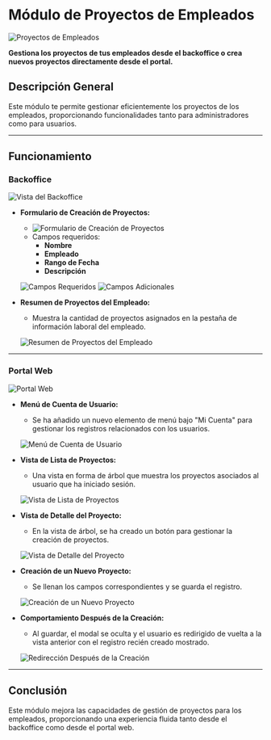# Módulo de Proyectos de Empleados

![Proyectos de Empleados](https://github.com/user-attachments/assets/5c918caa-b4e9-497a-b708-df87db346d76)

**Gestiona los proyectos de tus empleados desde el backoffice o crea nuevos proyectos directamente desde el portal.**

## Descripción General

Este módulo te permite gestionar eficientemente los proyectos de los empleados, proporcionando funcionalidades tanto para administradores como para usuarios.

---

## Funcionamiento

### Backoffice

![Vista del Backoffice](https://github.com/user-attachments/assets/754da401-c37d-4615-8edd-4f07a8a17224)

- **Formulario de Creación de Proyectos:**
  - ![Formulario de Creación de Proyectos](https://github.com/user-attachments/assets/abe940d0-d13e-438f-9d7d-06141e69c7a6)
  - Campos requeridos:
    - **Nombre**
    - **Empleado**
    - **Rango de Fecha**
    - **Descripción**
  
  ![Campos Requeridos](https://github.com/user-attachments/assets/314a9e3e-1855-4f0e-8b38-77bce78971e0)
  ![Campos Adicionales](https://github.com/user-attachments/assets/cebcd62f-283c-43c9-adbe-66fc5e02072d)

- **Resumen de Proyectos del Empleado:**
  - Muestra la cantidad de proyectos asignados en la pestaña de información laboral del empleado.
  
  ![Resumen de Proyectos del Empleado](https://github.com/user-attachments/assets/5be610a9-bfc9-440b-b327-61d3c82aab20)

---

### Portal Web

![Portal Web](https://github.com/user-attachments/assets/57375330-2432-475b-bb07-65b868361ff8)

- **Menú de Cuenta de Usuario:**
  - Se ha añadido un nuevo elemento de menú bajo "Mi Cuenta" para gestionar los registros relacionados con los usuarios.
  
  ![Menú de Cuenta de Usuario](https://github.com/user-attachments/assets/a68bdff0-d1bf-4b29-9ff2-1f7727cffa9a)

- **Vista de Lista de Proyectos:**
  - Una vista en forma de árbol que muestra los proyectos asociados al usuario que ha iniciado sesión.
  
  ![Vista de Lista de Proyectos](https://github.com/user-attachments/assets/4abae692-5f41-400c-bab3-d06e74b1eeac)

- **Vista de Detalle del Proyecto:**
  - En la vista de árbol, se ha creado un botón para gestionar la creación de proyectos.
  
  ![Vista de Detalle del Proyecto](https://github.com/user-attachments/assets/0eb14797-c74a-43d8-a1de-de9b1e51fa6f)

- **Creación de un Nuevo Proyecto:**
  - Se llenan los campos correspondientes y se guarda el registro.
  
  ![Creación de un Nuevo Proyecto](https://github.com/user-attachments/assets/8f295d07-3b67-4602-8c2e-ebfb0ca7b7e2)

- **Comportamiento Después de la Creación:**
  - Al guardar, el modal se oculta y el usuario es redirigido de vuelta a la vista anterior con el registro recién creado mostrado.
  
  ![Redirección Después de la Creación](https://github.com/user-attachments/assets/252147ab-20cb-4ab3-8ba8-45246b628f23)

---

## Conclusión

Este módulo mejora las capacidades de gestión de proyectos para los empleados, proporcionando una experiencia fluida tanto desde el backoffice como desde el portal web.
